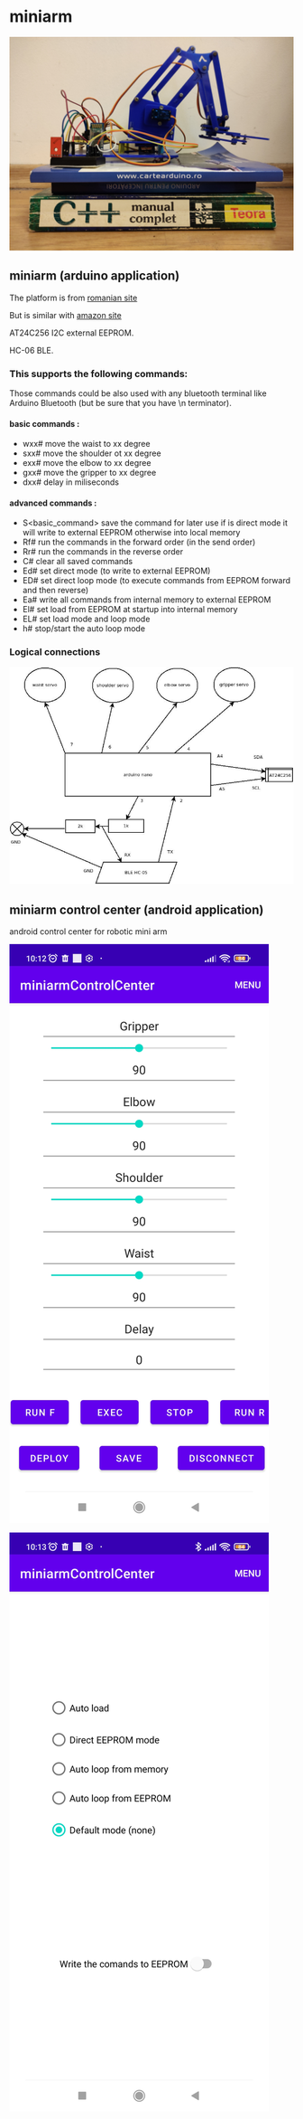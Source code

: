 # miniarm

![miniarm](./docs/miniarm.jpg)

## miniarm (arduino application)

The platform is from [romanian site](https://www.optimusdigital.ro/en/robot-kits/8148-mini-robotic-arm-kit.html)

But is similar with [amazon site](https://www.amazon.com/Raspberry-SNAM1500-Robotic-Mechanical-Arduino/dp/B07T7ML7DF)

AT24C256 I2C external EEPROM.

HC-06 BLE.

### This supports the following commands:

Those commands could be also used with any bluetooth terminal like Arduino Bluetooth (but be sure that you have \n terminator).

#### basic commands :
- wxx# move the waist to xx degree
- sxx# move the shoulder ot xx degree
- exx# move the elbow to xx degree
- gxx# move the gripper to xx degree
- dxx# delay in miliseconds

#### advanced commands :
- S<basic_command> save the command for later use if is direct mode it will write to external EEPROM otherwise into local memory
- Rf# run the commands in the forward order (in the send order)
- Rr# run the commands in the reverse order
- C# clear all saved commands
- Ed# set direct mode (to write to external EEPROM)
- ED# set direct loop mode (to execute commands from EEPROM forward and then reverse)
- Ea# write all commands from internal memory to external EEPROM
- El# set load from EEPROM at startup into internal memory
- EL# set load mode and loop mode
- h# stop/start the auto loop mode

### Logical connections

![logical_connections](docs/logical_connections.jpeg)

## miniarm control center (android application)
android control center for robotic mini arm

![main control](docs/miniarm-main.jpg)


![eeprom](docs/miniarm-eeprom.jpg)
